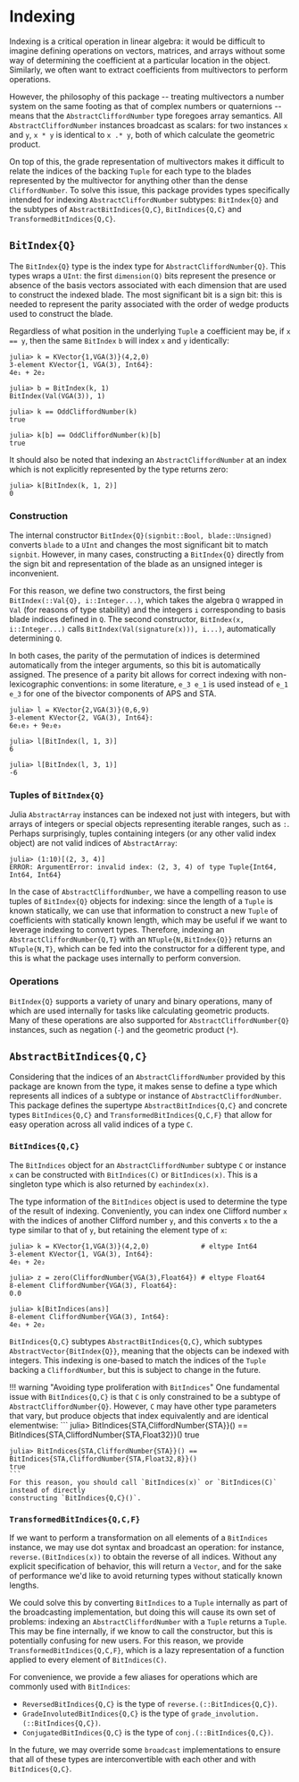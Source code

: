 # Indexing

Indexing is a critical operation in linear algebra: it would be difficult to imagine defining
operations on vectors, matrices, and arrays without some way of determining the coefficient at a
particular location in the object. Similarly, we often want to extract coefficients from
multivectors to perform operations.

However, the philosophy of this package -- treating multivectors a number system on the same footing
as that of complex numbers or quaternions -- means that the `AbstractCliffordNumber` type foregoes
array semantics. All `AbstractCliffordNumber` instances broadcast as scalars: for two instances `x`
and `y`, `x * y` is identical to `x .* y`, both of which calculate the geometric product.

On top of this, the grade representation of multivectors makes it difficult to relate the indices of
the backing `Tuple` for each type to the blades represented by the multivector for anything other
than the dense `CliffordNumber`. To solve this issue, this package provides types specifically
intended for indexing `AbstractCliffordNumber` subtypes: `BitIndex{Q}` and the subtypes of
`AbstractBitIndices{Q,C}`, `BitIndices{Q,C}` and `TransformedBitIndices{Q,C}`.

## `BitIndex{Q}`

The `BitIndex{Q}` type is the index type for `AbstractCliffordNumber{Q}`. This types wraps a `UInt`:
the first `dimension(Q)` bits represent the presence or absence of the basis vectors associated with
each dimension that are used to construct the indexed blade. The most significant bit is a sign bit:
this is needed to represent the parity associated with the order of wedge products used to construct
the blade.

Regardless of what position in the underlying `Tuple` a coefficient may be, if `x == y`, then the
same `BitIndex` `b` will index `x` and `y` identically:
```
julia> k = KVector{1,VGA(3)}(4,2,0)
3-element KVector{1, VGA(3), Int64}:
4e₁ + 2e₂

julia> b = BitIndex(k, 1)
BitIndex(Val(VGA(3)), 1)

julia> k == OddCliffordNumber(k)
true

julia> k[b] == OddCliffordNumber(k)[b]
true
```
It should also be noted that indexing an `AbstractCliffordNumber` at an index which is not
explicitly represented by the type returns zero:
```
julia> k[BitIndex(k, 1, 2)]
0

```

### Construction

The internal constructor `BitIndex{Q}(signbit::Bool, blade::Unsigned)` converts `blade` to a `UInt`
and changes the most significant bit to match `signbit`. However, in many cases, constructing a
`BitIndex{Q}` directly from the sign bit and representation of the blade as an unsigned integer is
inconvenient.

For this reason, we define two constructors, the first being `BitIndex(::Val{Q}, i::Integer...)`,
which takes the algebra `Q` wrapped in `Val` (for reasons of type stability) and the integers `i`
corresponding to basis blade indices defined in `Q`. The second constructor, 
`BitIndex(x, i::Integer...)` calls `BitIndex(Val(signature(x))), i...)`, automatically determining
`Q`.

In both cases, the parity of the permutation of indices is determined automatically from the integer
arguments, so this bit is automatically assigned. The presence of a parity bit allows for correct 
indexing with non-lexicographic conventions: in some literature, ``e_3 e_1`` is used instead of
``e_1 e_3`` for one of the bivector components of APS and STA.
```
julia> l = KVector{2,VGA(3)}(0,6,9)
3-element KVector{2, VGA(3), Int64}:
6e₁e₃ + 9e₂e₃

julia> l[BitIndex(l, 1, 3)]
6

julia> l[BitIndex(l, 3, 1)]
-6
```

### Tuples of `BitIndex{Q}`

Julia `AbstractArray` instances can be indexed not just with integers, but with arrays of integers
or special objects representing iterable ranges, such as `:`. Perhaps surprisingly, tuples 
containing integers (or any other valid index object) are not valid indices of `AbstractArray`:
```
julia> (1:10)[(2, 3, 4)]
ERROR: ArgumentError: invalid index: (2, 3, 4) of type Tuple{Int64, Int64, Int64}

```

In the case of `AbstractCliffordNumber`, we have a compelling reason to use tuples of `BitIndex{Q}`
objects for indexing: since the length of a `Tuple` is known statically, we can use that information
to construct a new `Tuple` of coefficients with statically known length, which may be useful if we
want to leverage indexing to convert types. Therefore, indexing an `AbstractCliffordNumber{Q,T}` 
with an `NTuple{N,BitIndex{Q}}` returns an `NTuple{N,T}`, which can be fed into the constructor for 
a different type, and this is what the package uses internally to perform conversion.

### Operations

`BitIndex{Q}` supports a variety of unary and binary operations, many of which are used internally
for tasks like calculating geometric products. Many of these operations are also supported for
`AbstractCliffordNumber{Q}` instances, such as negation (`-`) and the geometric product (`*`).

## `AbstractBitIndices{Q,C}`

Considering that the indices of an `AbstractCliffordNumber` provided by this package are known from
the type, it makes sense to define a type which represents all indices of a subtype or instance of
`AbstractCliffordNumber`. This package defines the supertype `AbstractBitIndices{Q,C}` and concrete
types `BitIndices{Q,C}` and `TransformedBitIndices{Q,C,F}` that allow for easy operation across all
valid indices of a type `C`.

### `BitIndices{Q,C}`

The `BitIndices` object for an `AbstractCliffordNumber` subtype `C` or instance `x` can be 
constructed with `BitIndices(C)` or `BitIndices(x)`. This is a singleton type which is also returned
by `eachindex(x)`.

The type information of the `BitIndices` object is used to determine the type of the result of 
indexing. Conveniently, you can index one Clifford number `x` with the indices of another Clifford 
number `y`, and this converts `x` to the a type similar to that of `y`, but retaining the element
type of `x`:
```
julia> k = KVector{1,VGA(3)}(4,2,0)             # eltype Int64
3-element KVector{1, VGA(3), Int64}:
4e₁ + 2e₂

julia> z = zero(CliffordNumber{VGA(3),Float64}) # eltype Float64
8-element CliffordNumber{VGA(3), Float64}:
0.0

julia> k[BitIndices(ans)]
8-element CliffordNumber{VGA(3), Int64}:
4e₁ + 2e₂

```

`BitIndices{Q,C}` subtypes `AbstractBitIndices{Q,C}`, which subtypes `AbstractVector{BitIndex{Q}}`,
meaning that the objects can be indexed with integers. This indexing is one-based to match the
indices of the `Tuple` backing a `CliffordNumber`, but this is subject to change in the future.

!!! warning "Avoiding type proliferation with `BitIndices`"
    One fundamental issue with `BitIndices{Q,C}` is that `C` is only constrained to be a subtype of
    `AbstractCliffordNumber{Q}`. However, `C` may have other type parameters that vary, but produce
    objects that index equivalently and are identical elementwise:
    ```
    julia> BitIndices{STA,CliffordNumber{STA}}() == BitIndices{STA,CliffordNumber{STA,Float32}}()
    true

    julia> BitIndices{STA,CliffordNumber{STA}}() == BitIndices{STA,CliffordNumber{STA,Float32,8}}()
    true 
    ```
    For this reason, you should call `BitIndices(x)` or `BitIndices(C)` instead of directly
    constructing `BitIndices{Q,C}()`.

### `TransformedBitIndices{Q,C,F}`

If we want to perform a transformation on all elements of a `BitIndices` instance, we may use dot 
syntax and broadcast an operation: for instance, `reverse.(BitIndices(x))` to obtain the reverse of
all indices. Without any explicit specification of behavior, this will return a `Vector`, and for 
the sake of performance we'd like to avoid returning types without statically known lengths.

We could solve this by converting `BitIndices` to a `Tuple` internally as part of the broadcasting
implementation, but doing this will cause its own set of problems: indexing an
`AbstractCliffordNumber` with a `Tuple` returns a `Tuple`. This may be fine internally, if we know
to call the constructor, but this is potentially confusing for new users. For this reason, we 
provide `TransformedBitIndices{Q,C,F}`, which is a lazy representation of a function applied to
every element of `BitIndices(C)`.

For convenience, we provide a few aliases for operations which are commonly used with `BitIndices`:
- `ReversedBitIndices{Q,C}` is the type of `reverse.(::BitIndices{Q,C})`.
- `GradeInvolutedBitIndices{Q,C}` is the type of `grade_involution.(::BitIndices{Q,C})`.
- `ConjugatedBitIndices{Q,C}` is the type of `conj.(::BitIndices{Q,C})`.

In the future, we may override some `broadcast` implementations to ensure that all of these types
are interconvertible with each other and with `BitIndices{Q,C}`.
